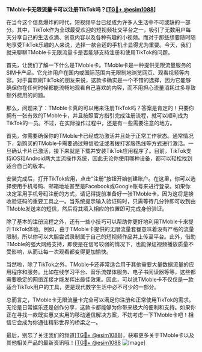 **TMoble卡无限流量卡可以注册TikTok吗？[[TG💪+ @esim1088](https://t.me/s/esim1088)]**

在当今这个信息爆炸的时代，短视频平台已经成为许多人生活中不可或缺的一部分。其中，TikTok作为全球最受欢迎的短视频社交平台之一，吸引了无数用户每天分享自己的生活点滴、创意内容以及各种有趣的小视频。而对于那些想要随时随地享受TikTok乐趣的人来说，选择一款合适的手机卡显得尤为重要。今天，我们就来聊聊TMoble卡无限流量卡是否能够支持注册和使用TikTok的问题。

首先，让我们了解一下什么是TMoble卡。TMoble卡是一种提供无限流量服务的SIM卡产品，它允许用户在国内或国际范围内无限制地浏览网页、观看视频等内容。对于喜欢刷TikTok的朋友来说，这款卡确实是一个不错的选择，因为它能够确保你在任何时候都能流畅地观看自己喜欢的内容，而不用担心流量消耗过多导致额外费用的问题。

那么，问题来了：TMoble卡真的可以用来注册TikTok吗？答案是肯定的！只要你拥有一张有效的TMoble卡，并且按照官方指引完成注册流程，就可以顺利成为TikTok的一员。不过，在实际操作过程中，还是有一些需要注意的地方。

首先，你需要确保你的TMoble卡已经成功激活并且处于正常工作状态。通常情况下，新购买的TMoble卡需要通过短信验证或者拨打客服热线等方式进行激活。一旦确认卡片已激活，接下来就是下载并安装TikTok应用程序了。目前，TikTok支持iOS和Android两大主流操作系统，因此无论你使用哪种设备，都可以轻松找到适合自己的版本。

安装完成后，打开TikTok应用，点击“注册”按钮开始创建账户。在这里，你可以选择使用手机号码、邮箱地址甚至是Facebook或Google账号来进行登录。如果你决定采用手机号码注册的方式，请记得提前准备好一张TMoble卡，因为这将是接收验证码的重要工具之一。当系统提示输入验证码时，只需等待几分钟即可收到由TMoble发送来的短信，然后将其填入相应的位置即可完成身份验证。

除了基本的注册流程之外，还有一些小技巧可以帮助你更好地利用TMoble卡来提升TikTok体验。例如，由于TMoble卡提供的无限流量套餐意味着没有严格的流量限制，所以你可以大胆尝试录制属于自己的短视频作品并上传至平台。此外，借助TMoble的强大网络支持，即使是在信号较弱的情况下，也能保证视频播放质量不受影响，从而让每一次观看都变得更加愉快。

当然啦，除了TikTok之外，TMoble卡还非常适合用于其他需要大量数据流量的应用程序和服务。比如在线学习平台、音乐流媒体服务、电子书阅读器等等，这些都需要稳定的网络连接才能发挥出最佳效果。因此，可以说TMoble卡不仅仅是一款适合TikTok用户的工具，更是现代数字生活中必不可少的一部分。

总而言之，TMoble卡无限流量卡完全可以满足你注册和正常使用TikTok的需求。无论是日常娱乐还是创作分享，这款卡都能够为你带来极大的便利和支持。如果你正在寻找一款既实惠又实用的移动通信解决方案，不妨考虑一下TMoble卡吧！相信它会成为你通往精彩世界的桥梁之一。

最后，别忘了关注我们的频道[[TG💪+ @esim1088](https://t.me/s/esim1088)]，获取更多关于TMoble卡以及其他相关产品的最新资讯哦！[[TG💪+ @esim1088](https://t.me/s/esim1088) ![Image](https://i.postimg.cc/4NQfJmqS/Snipaste-2025-05-13-00-14-12.png)]
